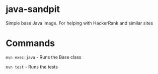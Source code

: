 # java-sandpit

Simple base Java image. For helping with HackerRank and similar sites

# Commands

```mvn exec:java``` - Runs the Base class

```mvn test``` - Runs the tests